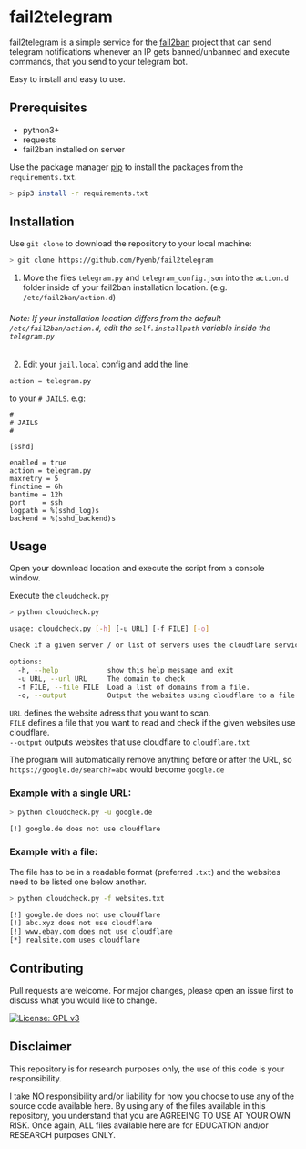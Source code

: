 # fail2telegram

fail2telegram is a simple service for the [fail2ban](https://github.com/fail2ban/fail2ban) project that can send telegram notifications whenever an IP gets banned/unbanned and execute commands, that you send to your telegram bot.

Easy to install and easy to use.

## Prerequisites

- python3+
- requests
- fail2ban installed on server

Use the package manager [pip](https://pip.pypa.io/en/stable/) to install the packages from the `requirements.txt`.

```bash
> pip3 install -r requirements.txt
```

## Installation

Use `git clone` to download the repository to your local machine:

```bash
> git clone https://github.com/Pyenb/fail2telegram
```

1. Move the files `telegram.py` and `telegram_config.json` into the `action.d` folder inside of your fail2ban installation location. (e.g. `/etc/fail2ban/action.d`)

###### Note: If your installation location differs from the default `/etc/fail2ban/action.d`, edit the `self.installpath` variable inside the `telegram.py`

2. Edit your `jail.local` config and add the line:

```
action = telegram.py
```

to your `# JAILS`. e.g:

```
#
# JAILS
#

[sshd]

enabled = true
action = telegram.py
maxretry = 5
findtime = 6h
bantime = 12h
port    = ssh
logpath = %(sshd_log)s
backend = %(sshd_backend)s
```

## Usage

Open your download location and execute the script from a console window.

Execute the `cloudcheck.py`

```bash
> python cloudcheck.py

usage: cloudcheck.py [-h] [-u URL] [-f FILE] [-o]

Check if a given server / or list of servers uses the cloudflare service.

options:
  -h, --help            show this help message and exit
  -u URL, --url URL     The domain to check
  -f FILE, --file FILE  Load a list of domains from a file.
  -o, --output          Output the websites using cloudflare to a file.
```

`URL` defines the website adress that you want to scan.\
`FILE` defines a file that you want to read and check if the given websites use cloudflare.\
`--output` outputs websites that use cloudflare to `cloudflare.txt`

The program will automatically remove anything before or after the URL, so `https://google.de/search?=abc` would become `google.de`

### Example with a single URL:

```bash
> python cloudcheck.py -u google.de

[!] google.de does not use cloudflare
```

### Example with a file:
The file has to be in a readable format (preferred `.txt`) and the websites need to be listed one below another. 

```bash
> python cloudcheck.py -f websites.txt

[!] google.de does not use cloudflare
[!] abc.xyz does not use cloudflare
[!] www.ebay.com does not use cloudflare
[*] realsite.com uses cloudflare
```

## Contributing
Pull requests are welcome. For major changes, please open an issue first to discuss what you would like to change.

[![License: GPL v3](https://img.shields.io/badge/License-GPLv3-blue.svg)](https://www.gnu.org/licenses/gpl-3.0)

## Disclaimer
This repository is for research purposes only, the use of this code is your responsibility.

I take NO responsibility and/or liability for how you choose to use any of the source code available here. By using any of the files available in this repository, you understand that you are AGREEING TO USE AT YOUR OWN RISK. Once again, ALL files available here are for EDUCATION and/or RESEARCH purposes ONLY.
